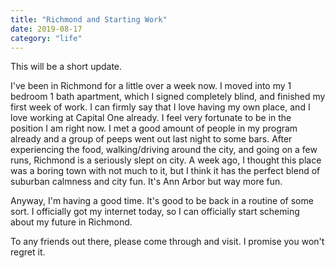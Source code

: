 ```yaml
---
title: "Richmond and Starting Work"
date: 2019-08-17
category: "life"
---
```


This will be a short update.

I've been in Richmond for a little over a week now. I moved into my 1 bedroom 1 bath apartment, which I signed completely blind, and finished my first week of work. I can firmly say that I love having my own place, and I love working at Capital One already. I feel very fortunate to be in the position I am right now. I met a good amount of people in my program already and a group of peeps went out last night to some bars. After experiencing the food, walking/driving around the city, and going on a few runs, Richmond is a seriously slept on city. A week ago, I thought this place was a boring town with not much to it, but I think it has the perfect blend of suburban calmness and city fun. It's Ann Arbor but way more fun. 

Anyway, I'm having a good time. It's good to be back in a routine of some sort. I officially got my internet today, so I can officially start scheming about my future in Richmond. 

To any friends out there, please come through and visit. I promise you won't regret it.